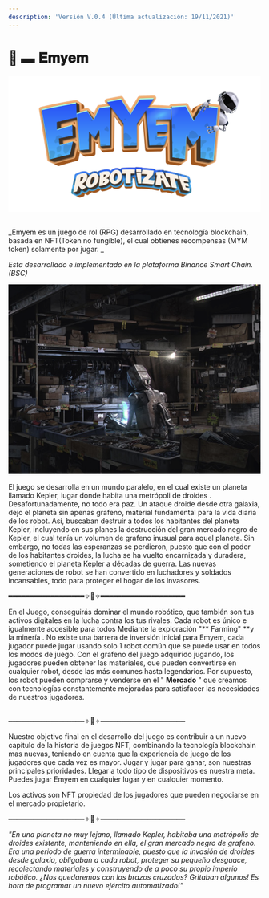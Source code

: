 ```yaml
---
description: 'Versión V.0.4 (Última actualización: 19/11/2021)'
---
```


# 🤖 ▬ 𝐄𝐦𝐲𝐞𝐦



![](.gitbook/assets/Untitled.png)

##

_Emyem es un juego de rol (RPG) desarrollado en tecnología blockchain, basada en NFT(Token no fungible),  el cual obtienes recompensas (MYM token) solamente por jugar. _

_Esta desarrollado  e implementado en la plataforma Binance Smart Chain. (BSC)_

!["La creación es nuestra única salvación"](.gitbook/assets/2.png)

El juego se desarrolla en un mundo paralelo, en el cual existe un planeta llamado Kepler, lugar donde habita una metrópoli de droides . Desafortunadamente, no todo era paz. Un ataque droide desde otra galaxia, dejo el planeta sin apenas grafeno, material fundamental para la vida diaria de los robot.  Así, buscaban destruir a todos los habitantes del planeta Kepler, incluyendo en sus planes la destrucción del gran mercado negro de Kepler, el cual tenía un volumen de grafeno inusual para aquel planeta. Sin embargo, no todas las esperanzas se perdieron, puesto que con el poder de los habitantes droides, la lucha se ha vuelto encarnizada y duradera, sometiendo el planeta Kepler a décadas de guerra. Las nuevas generaciones de robot se han convertido en luchadores y soldados incansables, todo para proteger el hogar de los invasores.

━━━━━━━━━━━━━━━━━━✧🤖✧━━━━━━━━━━━━━━━━━━━━

En el Juego, conseguirás dominar el mundo robótico, que también son tus activos digitales en la lucha contra los tus rivales. Cada robot es único e igualmente accesible para todos Mediante la exploración "** Farming" **y la minería . No existe una barrera de inversión inicial para Emyem, cada jugador puede jugar usando solo 1 robot común  que se puede usar en todos los modos de juego. Con el grafeno del juego adquirido jugando, los jugadores pueden obtener las materiales, que pueden convertirse en cualquier robot, desde las más comunes hasta legendarios. Por supuesto, los robot pueden comprarse y venderse en el " **Mercado** " que creamos con tecnologías constantemente mejoradas para satisfacer las necesidades de nuestros jugadores.

[\
](https://plantvsundead.gitbook.io/pvu-whitepaper/unique-and-premier-selling-points)━━━━━━━━━━━━━━━━━━✧🤖✧━━━━━━━━━━━━━━━━━━━━

Nuestro objetivo final en el desarrollo del juego es contribuir a un nuevo capítulo de la historia de juegos NFT,  combinando la tecnología blockchain mas nuevas, teniendo en cuenta que la experiencia de juego de los jugadores que cada vez es mayor. Jugar y jugar para ganar, son nuestras principales prioridades. Llegar a todo tipo de dispositivos es nuestra meta. Puedes jugar Emyem en cualquier lugar y en cualquier momento.

Los activos son NFT propiedad de los jugadores que pueden negociarse en el mercado propietario.

━━━━━━━━━━━━━━━━━━✧🤖✧━━━━━━━━━━━━━━━━━━━━

_"En una planeta no muy lejano, llamado Kepler, habitaba una metrópolis de droides existente, manteniendo en ella, el gran mercado negro de grafeno. Era una periodo de guerra interminable, puesto que la invasión de droides desde galaxia, obligaban a cada robot, proteger su pequeño desguace, recolectando materiales y construyendo de a poco su propio imperio robótico. ¿Nos quedaremos con los brazos cruzados? Gritaban algunos! Es hora de programar un nuevo ejército automatizado!"_
